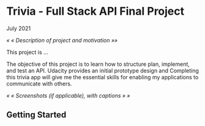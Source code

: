 # Trivia - Full Stack API Final Project

July 2021

_« « Description of project and motivation »»_  

This project is …

The objective of this project is to learn how to structure plan, implement, and test an API. Udacity provides an initial prototype design and Completing this trivia app will give me the essential skills for enabling my applications to communicate with others.

_« « Screenshots (if applicable), with captions » »_

## Getting Started

  
